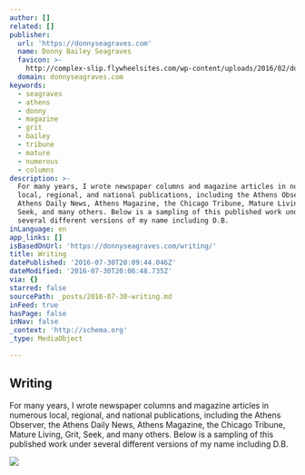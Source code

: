```yaml
---
author: []
related: []
publisher:
  url: 'https://donnyseagraves.com'
  name: Donny Bailey Seagraves
  favicon: >-
    http://complex-slip.flywheelsites.com/wp-content/uploads/2016/02/donnyflavicon5292011.png
  domain: donnyseagraves.com
keywords:
  - seagraves
  - athens
  - donny
  - magazine
  - grit
  - bailey
  - tribune
  - mature
  - numerous
  - columns
description: >-
  For many years, I wrote newspaper columns and magazine articles in numerous
  local, regional, and national publications, including the Athens Observer, the
  Athens Daily News, Athens Magazine, the Chicago Tribune, Mature Living, Grit,
  Seek, and many others. Below is a sampling of this published work under
  several different versions of my name including D.B.
inLanguage: en
app_links: []
isBasedOnUrl: 'https://donnyseagraves.com/writing/'
title: Writing
datePublished: '2016-07-30T20:09:44.046Z'
dateModified: '2016-07-30T20:06:48.735Z'
via: {}
starred: false
sourcePath: _posts/2016-07-30-writing.md
inFeed: true
hasPage: false
inNav: false
_context: 'http://schema.org'
_type: MediaObject

---
```

<article style=""><h1>Writing</h1><p>For many years, I wrote newspaper columns and magazine articles in numerous local, regional, and national publications, including the Athens Observer, the Athens Daily News, Athens Magazine, the Chicago Tribune, Mature Living, Grit, Seek, and many others. Below is a sampling of this published work under several different versions of my name including D.B.</p><img src="https://i2.wp.com/donnyseagraves.com/wp-content/uploads/2016/04/donnycolumn1.jpg?resize=300%2C177&amp;ssl=1" /></article>